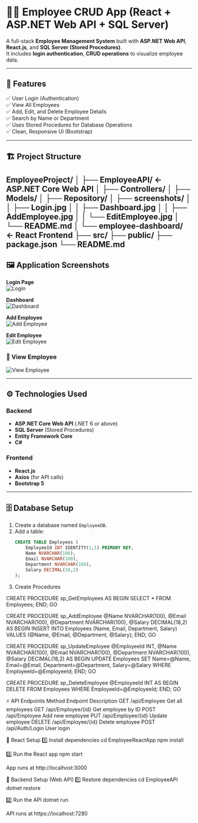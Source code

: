 # 🧑‍💼 Employee CRUD App (React + ASP.NET Web API + SQL Server)

A full-stack **Employee Management System** built with **ASP.NET Web API**, **React.js**, and **SQL Server (Stored Procedures)**.  
It includes **login authentication**, **CRUD operations**  to visualize employee data.

---

## 🚀 Features

✅ User Login (Authentication)  
✅ View All Employees  
✅ Add, Edit, and Delete Employee Details  
✅ Search by Name or Department   
✅ Uses Stored Procedures for Database Operations  
✅ Clean, Responsive UI (Bootstrap)

---

## 🏗️ Project Structure

EmployeeProject/
│
├── EmployeeAPI/ ← ASP.NET Core Web API
│ ├── Controllers/
│ ├── Models/
│ ├── Repository/
│ ├── screenshots/
│ │ ├── Login.jpg
│ │ ├── Dashboard.jpg
│ │ ├── AddEmployee.jpg
│ │ └── EditEmployee.jpg
│ └── README.md
│
└── employee-dashboard/ ← React Frontend
├── src/
├── public/
├── package.json
└── README.md
---

## 🖼️ Application Screenshots

**Login Page**  
![Login](EmployeeAPI/screenshots/Login.jpg)  

**Dashboard**  
![Dashboard](EmployeeAPI/screenshots/Dashboard.jpg)  

**Add Employee**  
![Add Employee](EmployeeAPI/screenshots/AddEmployee.jpg)  

**Edit Employee**  
![Edit Employee](EmployeeAPI/screenshots/EditEmployee.jpg)  

### 🔹 View Employee
![View Employee](EmployeeAPI/screenshots/ViewEmployee.jpg)

---

## ⚙️ Technologies Used

### Backend
- **ASP.NET Core Web API** (.NET 6 or above)
- **SQL Server** (Stored Procedures)
- **Entity Framework Core**
- **C#**

### Frontend
- **React.js**
- **Axios** (for API calls)
- **Bootstrap 5**

---

## 🗄️ Database Setup

1. Create a database named `EmployeeDB`.
2. Add a table:
   ```sql
   CREATE TABLE Employees (
       EmployeeId INT IDENTITY(1,1) PRIMARY KEY,
       Name NVARCHAR(100),
       Email NVARCHAR(100),
       Department NVARCHAR(100),
       Salary DECIMAL(18,2)
   );
3. Create Procedures

CREATE PROCEDURE sp_GetEmployees
AS
BEGIN
    SELECT * FROM Employees;
END;
GO

CREATE PROCEDURE sp_AddEmployee
    @Name NVARCHAR(100),
    @Email NVARCHAR(100),
    @Department NVARCHAR(100),
    @Salary DECIMAL(18,2)
AS
BEGIN
    INSERT INTO Employees (Name, Email, Department, Salary)
    VALUES (@Name, @Email, @Department, @Salary);
END;
GO

CREATE PROCEDURE sp_UpdateEmployee
    @EmployeeId INT,
    @Name NVARCHAR(100),
    @Email NVARCHAR(100),
    @Department NVARCHAR(100),
    @Salary DECIMAL(18,2)
AS
BEGIN
    UPDATE Employees
    SET Name=@Name, Email=@Email, Department=@Department, Salary=@Salary
    WHERE EmployeeId=@EmployeeId;
END;
GO

CREATE PROCEDURE sp_DeleteEmployee
    @EmployeeId INT
AS
BEGIN
    DELETE FROM Employees WHERE EmployeeId=@EmployeeId;
END;
GO


⚡ API Endpoints
Method	Endpoint	Description
GET	/api/Employee	Get all employees
GET	/api/Employee/{id}	Get employee by ID
POST	/api/Employee	Add new employee
PUT	/api/Employee/{id}	Update employee
DELETE	/api/Employee/{id}	Delete employee
POST	/api/Auth/Login	User login

🧩 React Setup
1️⃣ Install dependencies
cd EmployeeReactApp
npm install

2️⃣ Run the React app
npm start

App runs at http://localhost:3000

🔧 Backend Setup (Web API)
1️⃣ Restore dependencies
cd EmployeeAPI
dotnet restore

2️⃣ Run the API
dotnet run


API runs at https://localhost:7280
